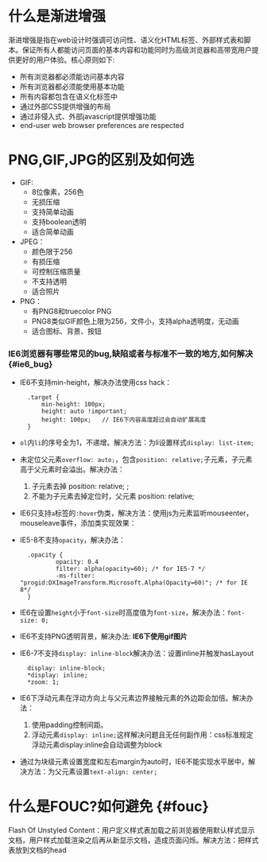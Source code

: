 # 什么是渐进增强
渐进增强是指在web设计时强调可访问性、语义化HTML标签、外部样式表和脚本。保证所有人都能访问页面的基本内容和功能同时为高级浏览器和高带宽用户提供更好的用户体验。核心原则如下:

- 所有浏览器都必须能访问基本内容
- 所有浏览器都必须能使用基本功能
- 所有内容都包含在语义化标签中
- 通过外部CSS提供增强的布局
- 通过非侵入式、外部javascript提供增强功能
- end-user web browser preferences are respected

# PNG,GIF,JPG的区别及如何选
- GIF:
    * 8位像素，256色
    * 无损压缩
    * 支持简单动画
    * 支持boolean透明
    * 适合简单动画
- JPEG：
    * 颜色限于256
    * 有损压缩
    * 可控制压缩质量
    * 不支持透明
    * 适合照片
- PNG：
    * 有PNG8和truecolor PNG
    * PNG8类似GIF颜色上限为256，文件小，支持alpha透明度，无动画
    * 适合图标、背景、按钮


### IE6浏览器有哪些常见的bug,缺陷或者与标准不一致的地方,如何解决 {#ie6_bug}

- IE6不支持min-height，解决办法使用css hack：

        .target {
            min-height: 100px;
            height: auto !important;
            height: 100px;   // IE6下内容高度超过会自动扩展高度
        }

- ``ol``内``li``的序号全为1，不递增。解决方法：为li设置样式``display: list-item;``
- 未定位父元素``overflow: auto;``，包含``position: relative;``子元素，子元素高于父元素时会溢出。解决办法：
    1. 子元素去掉 position: relative; ; 
    2. 不能为子元素去掉定位时，父元素  position: relative; 

- IE6只支持``a``标签的``:hover``伪类，解决方法：使用js为元素监听mouseenter，mouseleave事件，添加类实现效果：
- IE5-8不支持``opacity``，解决办法：

        .opacity {
                opacity: 0.4
                filter: alpha(opacity=60); /* for IE5-7 */
                -ms-filter: "progid:DXImageTransform.Microsoft.Alpha(Opacity=60)"; /* for IE 8*/
        }

- IE6在设置``height``小于``font-size``时高度值为``font-size``，解决办法：``font-size: 0;``
- IE6不支持PNG透明背景，解决办法: **IE6下使用gif图片**
- IE6-7不支持``display: inline-block``解决办法：设置inline并触发hasLayout

        display: inline-block;
        *display: inline;
        *zoom: 1;

- IE6下浮动元素在浮动方向上与父元素边界接触元素的外边距会加倍。解决办法：

    1. 使用padding控制间距。
    2. 浮动元素``display: inline;``这样解决问题且无任何副作用：css标准规定浮动元素display:inline会自动调整为block

- 通过为块级元素设置宽度和左右margin为auto时，IE6不能实现水平居中，解决方法：为父元素设置``text-align: center;``

# 什么是FOUC?如何避免 {#fouc}

Flash Of Unstyled Content：用户定义样式表加载之前浏览器使用默认样式显示文档，用户样式加载渲染之后再从新显示文档，造成页面闪烁。解决方法：把样式表放到文档的head


